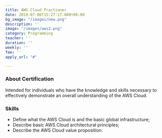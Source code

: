 ```yaml
---
title: AWS Cloud Practioner
date: 2019-07-06T15:27:17.000+06:00
bg_image: "/images/new.png"
description: ''
image: "/images/aws2.png"
category: Programming
teacher: ''
duration: ''
weekly: ''
fee: ''
apply_url: "#"

---
```

### About Certification

Intended for individuals who have the knowledge and skills necessary to effectively demonstrate an overall understanding of the AWS Cloud. </p>

### Skills

* Define what the AWS Cloud is and the basic global infrastructure;
* Describe basic AWS Cloud architectural principles;
* Describe the AWS Cloud value proposition.